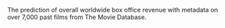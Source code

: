 The prediction of overall worldwide box office revenue with metadata on over 7,000 past films from The Movie Database.
